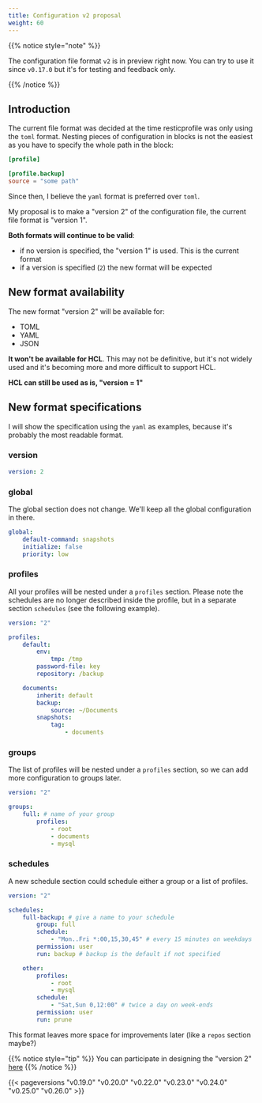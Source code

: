 ```yaml
---
title: Configuration v2 proposal
weight: 60
---
```


{{% notice style="note" %}}

The configuration file format `v2` is in preview right now. You can try to use it since `v0.17.0` but it's for testing and feedback only.

{{% /notice %}}


## Introduction

The current file format was decided at the time resticprofile was only using the `toml` format. Nesting pieces of configuration in blocks is not the easiest as you have to specify the whole path in the block:

```toml
[profile]

[profile.backup]
source = "some path"

```

Since then, I believe the `yaml` format is preferred over `toml`.

My proposal is to make a "version 2" of the configuration file, the current file format is "version 1".

**Both formats will continue to be valid**:

- if no version is specified, the "version 1" is used. This is the current format
- if a version is specified (`2`) the new format will be expected

## New format availability

The new format "version 2" will be available for:
- TOML
- YAML
- JSON

**It won't be available for HCL**. This may not be definitive, but it's not widely used and it's becoming more and more difficult to support HCL.

**HCL can still be used as is, "version = 1"**

## New format specifications

I will show the specification using the `yaml` as examples, because it's probably the most readable format.

### version

```yaml
version: 2
```

### global

The global section does not change. We'll keep all the global configuration in there.

```yaml
global:
    default-command: snapshots
    initialize: false
    priority: low

```

### profiles

All your profiles will be nested under a `profiles` section. Please note the schedules are no longer described inside the profile, but in a separate section `schedules` (see the following example).

```yaml
version: "2"

profiles:
    default:
        env:
            tmp: /tmp
        password-file: key
        repository: /backup

    documents:
        inherit: default
        backup:
            source: ~/Documents
        snapshots:
            tag:
                - documents
```

### groups

The list of profiles will be nested under a `profiles` section, so we can add more configuration to groups later.

```yaml
version: "2"

groups:
    full: # name of your group
        profiles:
            - root
            - documents
            - mysql
```

### schedules

A new schedule section could schedule either a group or a list of profiles.

```yaml
version: "2"

schedules:
    full-backup: # give a name to your schedule
        group: full
        schedule:
            - "Mon..Fri *:00,15,30,45" # every 15 minutes on weekdays
        permission: user
        run: backup # backup is the default if not specified

    other:
        profiles:
            - root
            - mysql
        schedule:
            - "Sat,Sun 0,12:00" # twice a day on week-ends
        permission: user
        run: prune
```

This format leaves more space for improvements later (like a `repos` section maybe?)

{{% notice style="tip" %}}
You can participate in designing the "version 2" [here](https://github.com/creativeprojects/resticprofile/issues/80)
{{% /notice %}}

{{< pageversions "v0.19.0" "v0.20.0" "v0.22.0" "v0.23.0" "v0.24.0" "v0.25.0" "v0.26.0" >}}
